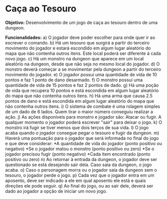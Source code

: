 # Caça ao Tesouro

**Objetivo:** Desenvolvimento de um jogo de caça ao tesouro dentro de uma dungeon.

**Funcionalidades:**
a) O jogador deve poder escolher para onde quer ir ao escrever o comando.
b) Há um tesouro que surgirá a partir do terceiro movimento do jogador e estará escondido em algum lugar aleatório do mapa que não contenha outros itens. Este local poderá ser diferente á cada novo jogo.
c) Há um monstro na dungeon que aparece em um local aleatório na dungeon, desde que não seja no mesmo local do jogador.
d) O monstro deverá começar a se movimentar pela dungeon a partir do terceiro movimento do jogador.
e) O jogador possui uma quantidade de vida de 10 pontos e faz 1 ponto de dano desarmado.
f) O monstro possui uma quantidade de vida de 15 pontos e faz 2 pontos de dado.
g) Há uma poção de vida que recupera 10 pontos e está escondida em algum lugar aleatório do mapa que não contenha outros itens.
h) Há uma arma que causa 2.5 pontos de dano e está escondida em algum lugar aleatório do mapa que não contenha outros itens.
i) O sistema de combate é uma rolagem simples de um dado de 6 lados. Quem tirar o maior número conseguiu realizar a ação.
j) As ações disponíveis para monstro e jogador são: Atacar ou fugir. A qualquer momento o jogador poderá escrever "sair" para deixar o jogo.
k) O monstro irá fugir se tiver menos que dois terços de sua vida.
l) O jogo acaba quando o jogador consegue pegar o tesouro e fugir da dungeon.
m) Haverá uma pontuação para o jogador que será informada no final do jogo e que deve considerar:
    *A quantidade de vida do jogador (ponto positivo ou negativo)
    *Se o jogador matou o monstro (ponto positivo ou zero)
    *Se o jogador precisou fugir (ponto negativo)
    *Cada item encontrado (ponto positivo ou zero)
n) Ao retornar à entrada da dungeon, o jogador deve ser questionado se está desejando sair dela. Caso saia da dungeon, o jogo acaba.
o) Caso o personagem morra ou o jogador saia da dungeon sem o tesouro, o jogador perde o jogo.
p) Cada vez que o jogador entra em um aposento, deve ser indicado a ele em qual aposento ele está e quais direções ele pode seguir.
q) Ao final do jogo, ou ao sair dele, deverá ser dado ao jogador a opção de iniciar um novo jogo.

